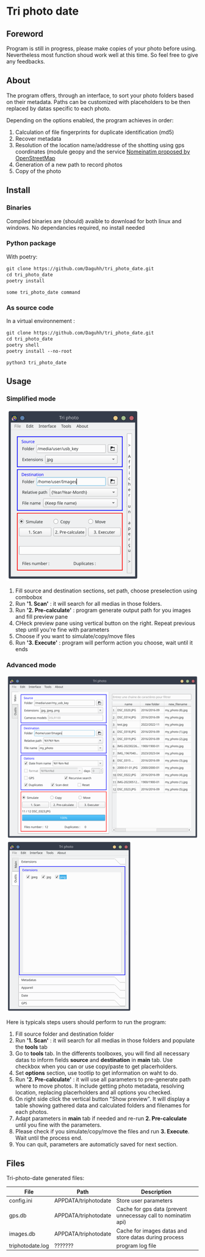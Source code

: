 # Tri photo date

## Foreword

Program is still in progress, please make copies of your photo before using. Nevertheless most function shoud work well at this time.
So feel free to give any feedbacks.

## About

The program offers, through an interface, to sort your photo folders based on their metadata. 
Paths can be customized with placeholders to be then replaced by datas specific to each photo.

Depending on the options enabled, the program achieves in order:

1. Calculation of file fingerprints for duplicate identification (md5) 
2. Recover metadata 
3. Resolution of the location name/addresse of the shotting using gps coordinates (module geopy and the service [Nomeinatim proposed by OpenStreetMap](https://nominatim.openstreetmap.org/ui/search.html) 
4. Generation of a new path to record photos 
5. Copy of the photo

## Install

### Binaries

Compiled binaries are (should) avaible to download for both linux and windows. No dependancies required, no install needed

### Python package

With poetry:

```shell
git clone https://github.com/Daguhh/tri_photo_date.git
cd tri_photo_date
poetry install
```

```shell
some tri_photo_date command
```

### As source code 

In a virtual environnement :

```shell
git clone https://github.com/Daguhh/tri_photo_date.git
cd tri_photo_date
poetry shell
poetry install --no-root
```
```shell
python3 tri_photo_date
```

## Usage

### Simplified mode

![simplified main tab](docs/screen_simplified_mode_main_tab.png)

1. Fill source and destination sections, set path,  choose preselection using combobox
2. Run **'1. Scan'** : it will search for all medias in those folders.
3. Run **'2. Pre-calculate'** : program generate output path for you images and fill preview pane
4. CHeck preview pane using vertical button on the right. Repeat previous step until you're fine with parameters
5. Choose if you want to simulate/copy/move files 
6. Run **'3. Execute'** : program will perform action you choose, wait until it ends

### Advanced mode

![advanced main tab](docs/screen_advanced_mode_main_tab.png) ![tool tab](docs/screen_tool_tab.png)

Here is typicals steps users should perform to run the program:

1. Fill source folder and destination folder 
2. Run **'1. Scan'** : it will search for all medias in those folders and populate the **tools** tab
3. Go to **tools** tab. In the differents toolboxes, you will find all necessary datas to inform 
fields **source** and **destination** in **main** tab. 
Use checkbox when you can or use copy/paste to get placerholders.
4. Set **options** section, use tootlip to get information on waht to do.
5. Run **'2. Pre-calculate'** : it will use all parameters to pre-generate path where to move photos.
It include getting photo metadata, resolving location, replacing placerholders and all options you checked.
6. On right side click the vertical button "Show preview". It will display a table showing gathered 
data and calculated folders and filenames for each photos.
7. Adapt parameters in **main** tab if needed and re-run **2. Pre-calculate** until you fine with the parameters.
8. Please check if you simulate/copy/move the files and run **3. Execute**. Wait until the process end.
9. You can quit, parameters are automaticly saved for next section.


## Files

Tri-photo-date generated files:

| File | Path | Description |
|------|------|-------------|
| config.ini | APPDATA/triphotodate | Store user parameters |
| gps.db | APPDATA/triphotodate | Cache for gps data (prevent unnecessay call to nominatim api) |
| images.db | APPDATA/triphotodate | Cache for images datas and store datas during process |
| triphotodate.log | ??????? | program log file |



